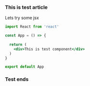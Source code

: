 <!---
    <title>This is something very interesting</title>
    <meta
      name="description"
      content="Lets try if the script can access this"
      data-rh="true"
    />
    <meta
      name="keywords"
      content="Test"
    >
--->
### This is test article

Lets try some jsx

```jsx
import React from 'react'

const App = () => {
  
  return (
    <div>This is test component</div>
  )
}

export default App
```

### Test ends
